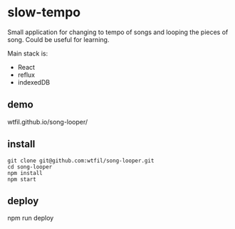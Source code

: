 # slow-tempo
Small application for changing to tempo of songs and looping the pieces of song. Could be useful for learning.

Main stack is:
* React
* reflux
* indexedDB

## demo
wtfil.github.io/song-looper/

## install
  
    git clone git@github.com:wtfil/song-looper.git
    cd song-looper
    npm install
    npm start

## deploy
  
  npm run deploy
